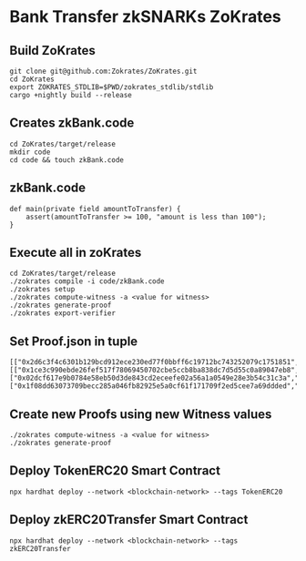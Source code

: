 # Bank Transfer zkSNARKs ZoKrates
## Build ZoKrates

```shell
git clone git@github.com:Zokrates/ZoKrates.git
cd ZoKrates
export ZOKRATES_STDLIB=$PWD/zokrates_stdlib/stdlib
cargo +nightly build --release
```
## Creates zkBank.code

```shell
cd ZoKrates/target/release
mkdir code
cd code && touch zkBank.code
```

## zkBank.code
```shell
def main(private field amountToTransfer) {
    assert(amountToTransfer >= 100, "amount is less than 100");
}
```

## Execute all in zoKrates

```shell
cd ZoKrates/target/release
./zokrates compile -i code/zkBank.code
./zokrates setup
./zokrates compute-witness -a <value for witness>
./zokrates generate-proof
./zokrates export-verifier
```

## Set Proof.json in tuple

```shell
[["0x2d6c3f4c6301b129bcd912ece230ed77f0bbff6c19712bc743252079c1751851","0x1ee0a2eb1fba458af5eeb5d20c7245171aa464975e982c665a4e150568760f0e"],[["0x1ce3c990ebde26fef517f78069450702cbe5ccb8ba838dc7d5d55c0a89047eb8","0x1b928d7814d6094831ef7eae0c27f3e2735c97dd5f817a557bf1700778828fee"],["0x02dcf617e9b0784e58eb50d3de843cd2eceefe02a56a1a0549e28e3b54c31c3a","0x1d285f8e2059bdb3f32d01e757d93dd5adb002d3dff928acad8060ce76c59da7"]],["0x1f08dd63073709becc285a046fb82925e5a0cf61f171709f2ed5cee7a69ddded","0x08b17e3a733d435682bace1472eef9875f47b678f4de21e552d968fc4dd8b3a1"]]
```
## Create new Proofs using new Witness values

```shell
./zokrates compute-witness -a <value for witness>
./zokrates generate-proof
```

## Deploy TokenERC20 Smart Contract

```shell
npx hardhat deploy --network <blockchain-network> --tags TokenERC20
```

## Deploy zkERC20Transfer Smart Contract

```shell
npx hardhat deploy --network <blockchain-network> --tags zkERC20Transfer
```
